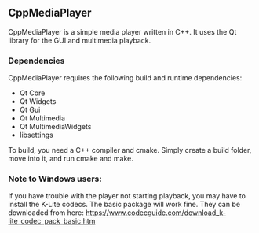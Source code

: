 ## CppMediaPlayer
CppMediaPlayer is a simple media player written in C++. It uses the Qt library for the GUI and multimedia playback.

### Dependencies
CppMediaPlayer requires the following build and runtime dependencies:
* Qt Core
* Qt Widgets
* Qt Gui
* Qt Multimedia
* Qt MultimediaWidgets
* libsettings

To build, you need a C++ compiler and cmake. Simply create a build folder, move into it, and run cmake and make.

### Note to Windows users:
If you have trouble with the player not starting playback, you may have to install the K-Lite codecs. The basic package will work fine. They can be downloaded from here:
https://www.codecguide.com/download_k-lite_codec_pack_basic.htm

